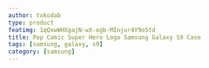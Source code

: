 ```yaml
---
author: tokodab
type: product
featimg: 1qQxwWHXgajN-wX-ogb-MInjur4Y9o5td
title: Pop Comic Super Hero Logo Samsung Galaxy S9 Case
tags: [samsung, galaxy, s9]
category: [samsung]
---
```

